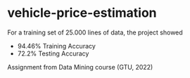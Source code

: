 # vehicle-price-estimation

For a training set of 25.000 lines of data, the project showed

- 94.46% Training Accuracy
- 72.2% Testing Accuracy

Assignment from Data Mining course (GTU, 2022)
